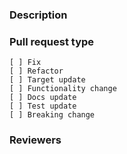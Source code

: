 ### Description

<!-- 
    Required
    Add here detailed changes summary, testing results, dependencies 
    Good example: https://os.mbed.com/docs/mbed-os/latest/contributing/workflow.html (Pull request template)
-->


### Pull request type

<!-- 
    Required
    Please add only one X to one of the following types. Do not fill multiple types (split the pull request otherwise).
    Please note this is not a GitHub task list, indenting the boxes or changing the format to add a '.' or '*' in front
    of them would change the meaning incorrectly. The only changes to be made are to add a description text under the
    description heading and to add a 'x' to the correct box.
-->
    [ ] Fix
    [ ] Refactor
    [ ] Target update
    [ ] Functionality change
    [ ] Docs update
    [ ] Test update
    [ ] Breaking change

### Reviewers

<!-- 
    Optional
    Request additional reviewers with @username
-->

